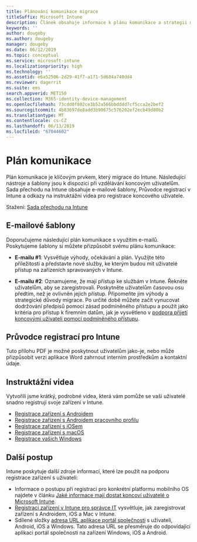 ```yaml
---
title: Plánování komunikace migrace
titleSuffix: Microsoft Intune
description: Článek obsahuje informace k plánu komunikace a strategii migrace do Microsoft Intune.
keywords: ''
author: dougeby
ms.author: dougeby
manager: dougeby
ms.date: 06/12/2019
ms.topic: conceptual
ms.service: microsoft-intune
ms.localizationpriority: high
ms.technology: ''
ms.assetid: e6a52506-2d29-41f7-a171-5d684a740dd4
ms.reviewer: dagerrit
ms.suite: ems
search.appverid: MET150
ms.collection: M365-identity-device-management
ms.openlocfilehash: 73cdd0f802ce3b52a566bbdddd7cf5cca2e2bef2
ms.sourcegitcommit: 4b83697de8add3b90675c576202ef2ecb49d80b2
ms.translationtype: MT
ms.contentlocale: cs-CZ
ms.lasthandoff: 06/13/2019
ms.locfileid: "67044602"
---
```

# <a name="plan-communications"></a>Plán komunikace 
Plán komunikace je klíčovým prvkem, který migrace do Intune. Následující nástroje a šablony jsou k dispozici při vzdělávání koncovým uživatelům. Sada přechodu na Intune obsahuje e-mailové šablony, Průvodce registrací v Intune a odkazy na instruktážní videa pro registrace koncového uživatele.  

Stažení:  [Sada přechodu na Intune](http://aka.ms/IntuneAdoptionKit)

## <a name="email-templates"></a>E-mailové šablony 
Doporučujeme následující plán komunikace s využitím e-mailů. Poskytujeme šablony si můžete přizpůsobit svému plánu komunikace:
- **E-mailu #1**: Vysvětluje výhody, očekávání a plán. Využijte této příležitosti a představte nové služby, ke kterým budou mít uživatelé přístup na zařízeních spravovaných v Intune. 

- **E-mailu #2**: Oznamujeme, že mají přístup ke službám v Intune. Řekněte uživatelům, aby se zaregistrovali.  Poskytněte uživatelům časovou osu předtím, než je ovlivněn jejich přístup. Připomeňte jim výhody a strategické důvody migrace.
Po určité době můžete začít vynucovat dodržování předpisů pomocí zásad podmíněného přístupu a použít jako kritéria pro přístup k firemním datům, jak je vysvětleno v [podpora přijetí koncovými uživateli pomocí podmíněného přístupu](migration-guide-drive-adoption.md).

## <a name="intune-enrollment-guide"></a>Průvodce registrací pro Intune 
Tuto přílohu PDF je možné poskytnout uživatelům jako-je, nebo může přizpůsobit verzi aplikace Word zahrnout interním prostředkům a kontaktní údaje.

## <a name="instructional-videos"></a>Instruktážní videa
Vytvořili jsme krátký, podrobné videa, která vám pomůže se vaši uživatelé snadno registrují svoje zařízení v Intune.
- [Registrace zařízení s Androidem](https://www.youtube.com/watch?v=k0Q_sGLSx6o&t=1s)
- [Registrace zařízení s Androidem pracovního profilu](https://www.youtube.com/watch?v=9Dl8HsGk4tI&t=3s)
- [Registrace zařízení s iOSem](https://www.youtube.com/watch?v=mJyv6YcHi7c)
- [Registrace zařízení s macOS](https://www.youtube.com/watch?v=Pa2pfhwq_yk)
- [Registrace vašich Windows](https://www.youtube.com/watch?v=TKQxEckBHiE)

## <a name="next-steps"></a>Další postup
Intune poskytuje další zdroje informací, které lze použít na podporu registrace zařízení s uživateli:
- Informace o postupu při registraci pro konkrétní platformu mobilního OS najdete v článku [Jaké informace mají dostat koncoví uživatelé o Microsoft Intune](https://docs.microsoft.com/intune/end-user-educate). 
- [Registraci zařízení v Intune pro správce IT](https://docs.microsoft.com/intune/device-enrollment) vysvětluje, jak zaregistrovat zařízení s Androidem, iOS a Mac v Intune.
- Sdílené složky [adresa URL aplikace portál společnosti](http://go.microsoft.com/fwlink/?LinkID=396941) s uživateli, Android, iOS a Windows. Tato adresa URL se přesměruje do odpovídající aplikaci portál společnosti na zařízení Windows, iOS a Android.
